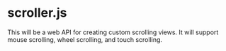 # scroller.js

This will be a web API for creating custom scrolling views. It will support mouse scrolling, wheel scrolling, and touch scrolling.
